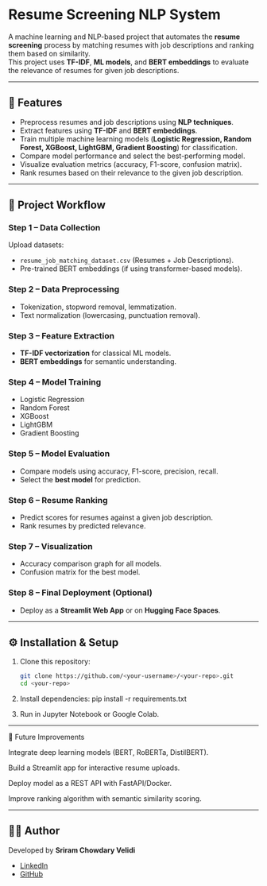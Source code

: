 # Resume Screening NLP System

A machine learning and NLP-based project that automates the **resume screening** process by matching resumes with job descriptions and ranking them based on similarity.  
This project uses **TF-IDF**, **ML models**, and **BERT embeddings** to evaluate the relevance of resumes for given job descriptions.

---

## 🚀 Features
- Preprocess resumes and job descriptions using **NLP techniques**.  
- Extract features using **TF-IDF** and **BERT embeddings**.  
- Train multiple machine learning models (**Logistic Regression, Random Forest, XGBoost, LightGBM, Gradient Boosting**) for classification.  
- Compare model performance and select the best-performing model.  
- Visualize evaluation metrics (accuracy, F1-score, confusion matrix).  
- Rank resumes based on their relevance to the given job description.  

---

## 📂 Project Workflow
### Step 1 – Data Collection  
Upload datasets:
- `resume_job_matching_dataset.csv` (Resumes + Job Descriptions).  
- Pre-trained BERT embeddings (if using transformer-based models).  

### Step 2 – Data Preprocessing  
- Tokenization, stopword removal, lemmatization.  
- Text normalization (lowercasing, punctuation removal).  

### Step 3 – Feature Extraction  
- **TF-IDF vectorization** for classical ML models.  
- **BERT embeddings** for semantic understanding.  

### Step 4 – Model Training  
- Logistic Regression  
- Random Forest  
- XGBoost  
- LightGBM  
- Gradient Boosting  

### Step 5 – Model Evaluation  
- Compare models using accuracy, F1-score, precision, recall.  
- Select the **best model** for prediction.  

### Step 6 – Resume Ranking  
- Predict scores for resumes against a given job description.  
- Rank resumes by predicted relevance.  

### Step 7 – Visualization  
- Accuracy comparison graph for all models.  
- Confusion matrix for the best model.  

### Step 8 – Final Deployment (Optional)  
- Deploy as a **Streamlit Web App** or on **Hugging Face Spaces**.  

---

## ⚙️ Installation & Setup

1. Clone this repository:  
   ```bash
   git clone https://github.com/<your-username>/<your-repo>.git
   cd <your-repo>

2. Install dependencies:
   pip install -r requirements.txt

3. Run in Jupyter Notebook or Google Colab.

---

🔮 Future Improvements

Integrate deep learning models (BERT, RoBERTa, DistilBERT).

Build a Streamlit app for interactive resume uploads.

Deploy model as a REST API with FastAPI/Docker.

Improve ranking algorithm with semantic similarity scoring.   

---

## 👨‍💻 Author

Developed by **Sriram Chowdary Velidi**

- [LinkedIn](https://linkedin.com/in/sriram-chowdary-velidi-5500bb221)  
- [GitHub](https://github.com/Vsriram181)


